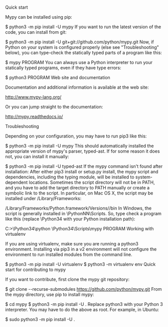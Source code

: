 Quick start

Mypy can be installed using pip:

$ python3 -m pip install -U mypy
If you want to run the latest version of the code, you can install from git:

$ python3 -m pip install -U git+git://github.com/python/mypy.git
Now, if Python on your system is configured properly (else see "Troubleshooting" below), you can type-check the statically typed parts of a program like this:

$ mypy PROGRAM
You can always use a Python interpreter to run your statically typed programs, even if they have type errors:

$ python3 PROGRAM
Web site and documentation

Documentation and additional information is available at the web site:

http://www.mypy-lang.org/

Or you can jump straight to the documentation:

http://mypy.readthedocs.io/

Troubleshooting

Depending on your configuration, you may have to run pip3 like this:

$ python3 -m pip install -U mypy
This should automatically installed the appropriate version of mypy's parser, typed-ast. If for some reason it does not, you can install it manually:

$ python3 -m pip install -U typed-ast
If the mypy command isn't found after installation: After either pip3 install or setup.py install, the mypy script and dependencies, including the typing module, will be installed to system-dependent locations. Sometimes the script directory will not be in PATH, and you have to add the target directory to PATH manually or create a symbolic link to the script. In particular, on Mac OS X, the script may be installed under /Library/Frameworks:

/Library/Frameworks/Python.framework/Versions/<version>/bin
In Windows, the script is generally installed in \PythonNN\Scripts. So, type check a program like this (replace \Python34 with your Python installation path):

C:\>\Python34\python \Python34\Scripts\mypy PROGRAM
Working with virtualenv

If you are using virtualenv, make sure you are running a python3 environment. Installing via pip3 in a v2 environment will not configure the environment to run installed modules from the command line.

$ python3 -m pip install -U virtualenv
$ python3 -m virtualenv env
Quick start for contributing to mypy

If you want to contribute, first clone the mypy git repository:

$ git clone --recurse-submodules https://github.com/python/mypy.git
From the mypy directory, use pip to install mypy:

$ cd mypy
$ python3 -m pip install -U .
Replace python3 with your Python 3 interpreter. You may have to do the above as root. For example, in Ubuntu:

$ sudo python3 -m pip install -U .








